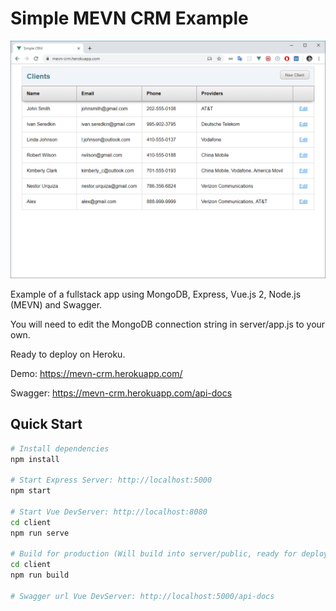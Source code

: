 # Simple MEVN CRM Example

![Demo screenshot](mevn-crm-demo.png)

Example of a fullstack app using MongoDB, Express, Vue.js 2, Node.js (MEVN) and Swagger.

You will need to edit the MongoDB connection string in server/app.js to your own.

Ready to deploy on Heroku.

Demo: https://mevn-crm.herokuapp.com/

Swagger: https://mevn-crm.herokuapp.com/api-docs

## Quick Start

```bash
# Install dependencies
npm install

# Start Express Server: http://localhost:5000
npm start

# Start Vue DevServer: http://localhost:8080
cd client
npm run serve

# Build for production (Will build into server/public, ready for deployment)
cd client
npm run build

# Swagger url Vue DevServer: http://localhost:5000/api-docs
```


